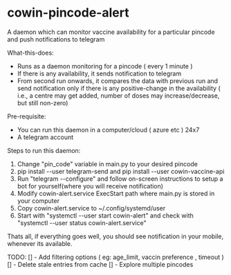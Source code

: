 # cowin-pincode-alert
A daemon which can monitor vaccine availability for a particular pincode and push notifications to telegram

What-this-does:
- Runs as a daemon monitoring for a pincode ( every 1 minute )
- If there is any availability, it sends notification to telegram
- From second run onwards, it compares the data with previous run and send notification only if there is any positive-change in the availability
  ( i.e., a centre may get added, number of doses may increase/decrease, but still non-zero)
  
Pre-requisite:
- You can run this daemon in a computer/cloud ( azure etc ) 24x7
- A telegram account

Steps to run this daemon:
1) Change "pin_code" variable in main.py to your desired pincode
2) pip install --user telegram-send and pip install --user cowin-vaccine-api
3) Run "telegram --configure" and follow on-screen instructions to setup a bot for yourself(where you will receive notification)
4) Modify cowin-alert.service ExecStart path where main.py is stored in your computer
5) Copy cowin-alert.service to ~/.config/systemd/user
6) Start with "systemctl --user start cowin-alert" and check with "systemctl --user status cowin-alert.service"

Thats all, if everything goes well, you should see notification in your mobile, whenever its available.

TODO:
[] - Add filtering options ( eg: age_limit, vaccin preference , timeout )
[] - Delete stale entries from cache
[] - Explore multiple pincodes 
